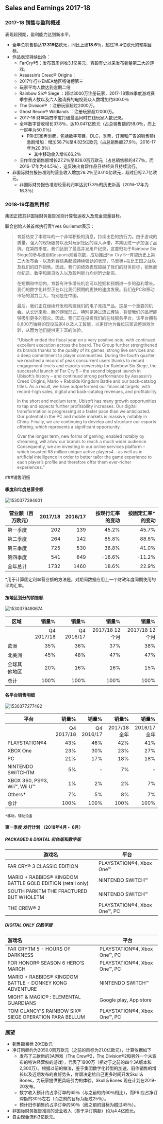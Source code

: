 ## Sales and Earnings 2017-18

### 2017-18 销售与盈利概述

表现超预期，盈利能力达到新水平。

- 全年总销售额达**17.319亿**欧元，同比上涨**18.6**％，超过16.4亿欧元的预期目标。 
- 作品表现持续出色：
  - FarCry®5：发布首周创收3.1亿美元，育碧有史以来发布销量第二大的游戏。
  -  Assassin’s Creed® Origins：
    -  2017年行业EMEA地区畅销榜第三
    - 玩家平均人数达到逾期二倍
  - Rainbow Six® Siege ：超过3000万注册玩家，2017-18第四季度游戏赛季参赛人数以及六人邀请赛的电视观众人数增加约300.0％
  - The Division® ：注册玩家超过2000万。
  - Ghost Recon® Wildlands ：注册玩家超12000万。
  - 2017-18 财年第四季度打破最高同时在线玩家人数记录。
  - 全年数字营收增长37.8％，达10.047亿欧元（占总销售额的58.0％，而上一财年为50.0％）
    - PRI(玩家再消费，包括数字项目，DLC，季票，订阅和广告的销售额)急剧增加：增加58.7％至4.825亿欧元（占总销售额27.9％，2016-17年为20.8％）
      - 其中移动收入增长66.2％
  - 旧作年度销售额增长27.2％至826.0百万欧元（占总销售额的47.7％，而2016-17年为44.5％），这反映出育碧作品日益经典且持续流行。
- 非国际财务报告准则的营业收入增加26.2％至3.010亿欧元，超过目标2.7亿欧元。
  - 非国际财务报告准则经营利润率达到17.3％的历史新高（2016-17年为16.3％）

### 2018-19年盈利目标 

集团正按其非国际财务报告准则计算营运收入及现金流量目标。

联合创始人兼首席执行官Yves Guillemot表示：

> 育碧结束了本财年的一个非常积极的消息，持续出色的执行力。由于游戏的质量，强大的现场服务以及对玩家社区的深入承诺，本集团进一步加强了品牌。在第四季度，我们达到了最高并发用户纪录，这要归功于Rainbow Six Siege的参与级别和esports观看次数，成功推出Far Cry 5--育碧历史上第二大发布会 - 以及刺客信条起源持续强劲的表现，马里奥+拉比王国之战以及我们的旧作销售。因此，我们的绩效表现超越了我们的财务目标，销售额创纪录，数字和目录收入以及盈利能力均创历史新高。
>
> 在短期和中期内，育碧有许多增长机会可以挖掘和预期进一步的盈利增长。我们的数字化转型正在以比我们预期的更快的速度发展。我们在PC和移动市场的潜力巨大，特别是在中国。
>
> 最后，我们正在继续开发和构建我们的电子竞技产品，这是一个重要的机会。从长远来看，新的游戏形式，特别是通过流式传输，将使我们的品牌能够吸引更多的观众。因此，我们正在投资我们的在线服务平台，该平台拥有8,800万独特的现役玩家4以及人工智能，以更好地为每位玩家调整游戏体验，从而为他们提供更丰富的体验。

> “Ubisoft ended the fiscal year on  a very positive note, with continued excellent execution across the board. The Group further  strengthened its brands thanks to the quality of its games, strong live services and a deep  commitment to player communities. During the fourth quarter, we reached a record of peak  concurrent users thanks to record engagement levels and esports viewership for Rainbow Six  Siege, the successful launch of Far Cry 5 – the second biggest launch in Ubisoft’s history – and  continued strong performance by Assassin’s Creed Origins, Mario + Rabbids Kingdom Battle and  our back-catalog titles. As a result, we have outperformed our financial targets, with record-high  sales, digital and back-catalog revenues, and profitability.  
>
> In the short and medium term, Ubisoft has many growth opportunities to tap and expects further  profitability increases. Our digital transformation is progressing at a faster pace than we  anticipated. Our potential in the PC and mobile markets is massive, notably in China. Finally, we  are continuing to develop and structure our esports offering, which represents a significant  opportunity. 
>
>  Over the longer term, new forms of gaming, enabled notably by streaming, will allow our brands  to reach a much wider audience. Consequently, we are investing in our online services platform  – which boasted 88 million unique active players4 – as well as in artificial intelligence in order to  better tailor the game experience to each player’s profile and therefore offer them ever-richer  experiences.”

###销售明细

#### 季度和年度总营业额

![1530377394601](src/table1.png)

| 营业额（百万欧元） | 2017/18 | 2016/17 | 按现行汇率的变动 | 按固定汇率*的变动 |
| ------------------ | ------: | ------: | ---------------: | ----------------: |
| 第一季度           |     202 |     139 |            45.2% |             45.7% |
| 第二季度           |     264 |     142 |            85.8% |             88.6% |
| 第三季度           |     725 |     530 |            36.8% |             41.0% |
| 第四季度           |     541 |     649 |           -16.6% |            -11.2% |
| 全年总计           |    1732 |    1460 |            18.6% |             22.9% |

*用于计算固定利率营业额的方法是，对期间数据应用上一个财政年度同期使用的平均汇率。

#### 按地区划分的销售额

![1530379490674](src/table2.png)

| 区域         |      销量% |      销量% |           销量% |          销量% |
| ------------ | ---------: | ---------: | --------------: | -------------: |
|              | Q4 2017/18 | Q4 2016/17 | 2017/18  12个月 | 2017/18 12个月 |
| 欧洲         |        35% |        36% |             37% |            38% |
| 北美洲       |        45% |        48% |             47% |            47% |
| 全球其他地区 |        20% |        16% |             16% |            15% |
| 总计         |       100% |       100% |            100% |           100% |



#### 各平台销售明细



![1530377277482](src/table3.png)

| 平台                         |      销量% |      销量% |       销量% |        销量% |
| ---------------------------- | ---------: | ---------: | ----------: | -----------: |
|                              | Q4 2017/18 | Q4 2016/17 | 2017/18全年 | 2016/17 全年 |
| PLAYSTATION®4                |        43% |        46% |         42% |          41% |
| XBOX One                     |        23% |        30% |         23% |          27% |
| PC                           |        21% |        17% |         18% |          18% |
| NINTENDO SWITCHTM            |         5% |          - |          7% |            - |
| XBOX 360, PS®3, Wii™, Wii U™ |         1% |         2% |          2% |           7% |
| Others*                      |         7% |         5% |          8% |           7% |
| 总计                         |       100% |       100% |        100% |         100% |

`*移动，辅助设备`

#### 第一季度 发行计划 **（2018年4月 -  6月）** 

##### PACKAGED & DIGITAL 实体版和数字版

| 游戏名                                                     | 平台                         |
| ---------------------------------------------------------- | ---------------------------- |
| FAR CRY® 3 CLASSIC EDITION                                 | PLAYSTATION®4, Xbox One™     |
| MARIO + RABBIDS® KINGDOM BATTLE GOLD EDITION (retail only) | NINTENDO SWITCH™             |
| SOUTH PARKTM THE FRACTURED BUT WHOLETM                     | NINTENDO SWITCH™             |
| THE CREW® 2                                                | PLAYSTATION®4, Xbox One™, PC |

##### DIGITAL ONLY  仅数字版

| 游戏名                                                  | 平台                         |
| :------------------------------------------------------ | ---------------------------- |
| FAR CRYTM 5 - HOURS OF DARKNESS                         | PLAYSTATION®4, Xbox One™, PC |
| FOR HONOR® SEASON 6 HERO’S MARCH                        | PLAYSTATION®4, Xbox One™, PC |
| MARIO + RABBIDS® KINGDOM BATTLE - DONKEY KONG ADVENTURE | NINTENDO SWITCH™             |
| MIGHT & MAGIC® : ELEMENTAL GUARDIANS                    | Google play, App store       |
| TOM CLANCY’S RAINBOW SIX® SIEGE OPERATION PARA BELLUM   | PLAYSTATION®4, Xbox One™, PC |

### 展望

- 销售额目标 20亿欧元
- 净订购额约为2050.0百万欧元（之前的目标为21.0亿欧元），计算依据如下
  - 发布了三款新的3A游戏（The Crew®2，The Division®2和另外一个未宣布的特许经营权的游戏），代表了1900万（相对于之前的四个3A版本和2,300万）。根据以前的做法，鉴于集团数字化转型的加速，旧作销售的增长以及近期发布的良好势头，育碧决定给自己更多时间开发Skull＆Bones，为玩家提供更具吸引力的体验。Skull＆Bones 现在计划在2019-20发布。
  - 数字收入预计约占净订单的65％（与之前的约60％相比），而PRI应占净订购额的30％左右（而之前的目标为超过25％）。
  - 预计旧作销售约占净订单的50％（而之前的目标为超过45％）。
- 非国际财务报告准则的营业收入（基于净订购额）约为4.4亿欧元。
- 自由现金流约3亿欧元。
